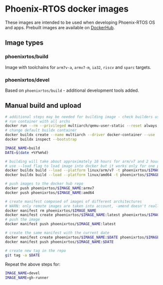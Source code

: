 # Phoenix-RTOS docker images

These images are intended to be used when developing Phoenix-RTOS OS and apps.
Prebuilt images are available on [DockerHub](https://hub.docker.com/r/phoenixrtos/build).

## Image types

### phoenixrtos/build

Image with toolchains for `arm7v-a`, `armv7-m`, `ia32`, `riscv` and `sparc` targets.

### phoenixrtos/devel

Based on `phoenixrtos/build` - additional development tools added.

## Manual build and upload

```bash
# additional steps may be needed for building image - check builders using command docker buildx ls
# run container with all archs
docker run --rm --privileged multiarch/qemu-user-static --reset always -p yes
# change default buildx container
docker buildx create --name multiarch --driver docker-container --use
docker buildx inspect --bootstrap

IMAGE_NAME=build
DATE=$(date +%Y%m%d)

# building will take about approximately 10 hours for arm/v7 and 2 hours for amd64 - after that test if it builds all TARGETs from phoenix-rtos-project
# use --load flag to load image into docker but it works only for one platform
docker buildx build --load --platform linux/arm/v7 -t phoenixrtos/$IMAGE_NAME:armv7 -f $IMAGE_NAME/Dockerfile $IMAGE_NAME
docker buildx build --load --platform linux/amd64 -t phoenixrtos/$IMAGE_NAME:amd64 -f $IMAGE_NAME/Dockerfile $IMAGE_NAME

# push images to the docker hub repo
docker push phoenixrtos/$IMAGE_NAME:armv7
docker push phoenixrtos/$IMAGE_NAME:amd64

# create manifest composed of images of different architectures
# WARN: only remote images are taken into account, -amend doesn't really work
docker manifest rm phoenixrtos/$IMAGE_NAME
docker manifest create phoenixrtos/$IMAGE_NAME:latest phoenixrtos/$IMAGE_NAME:armv7 phoenixrtos/$IMAGE_NAME:amd64
# push the image
docker manifest push phoenixrtos/$IMAGE_NAME:latest

# create the same manifest with the current date
docker manifest create phoenixrtos/$IMAGE_NAME:$DATE phoenixrtos/$IMAGE_NAME:armv7 phoenixrtos/$IMAGE_NAME:amd64
docker manifest push phoenixrtos/$IMAGE_NAME:$DATE

# create new tag in the repo
git tag -a $DATE

```

Repeat the above steps for:

```bash
IMAGE_NAME=devel
IMAGE_NAME=gh-runner
```
